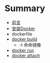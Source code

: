# Summary

* [前言](README.md)
* [安装Docker](chapter1.md)
* dockerfile
* [docker build](docker-build.md)
  * -t 命命镜像
* [docker run](docker-run.md)
* [docker attach](-t-ming-ming-jing-xiang.md)

